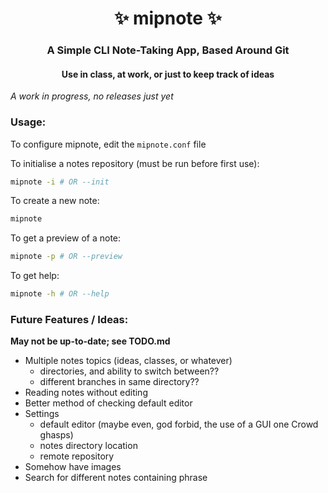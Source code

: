 <h1 align="center">✨ mipnote ✨</h1>
<h3 align="center">A Simple CLI Note-Taking App, Based Around Git</h3>
<h4 align="center">Use in class, at work, or just to keep track of ideas</h4>

*A work in progress, no releases just yet*


### Usage:

To configure mipnote, edit the `mipnote.conf` file

To initialise a notes repository (must be run before first use):
```bash
mipnote -i # OR --init
```

To create a new note:
```bash
mipnote
```

To get a preview of a note:
```bash
mipnote -p # OR --preview
```

To get help:
```bash
mipnote -h # OR --help
```

### Future Features / Ideas:
**May not be up-to-date; see TODO.md**

- Multiple notes topics (ideas, classes, or whatever)
    - directories, and ability to switch between??
    - different branches in same directory??
- Reading notes without editing
- Better method of checking default editor
- Settings
    - default editor (maybe even, god forbid, the use of a GUI one Crowd ghasps)
    - notes directory location
    - remote repository
- Somehow have images
- Search for different notes containing phrase

